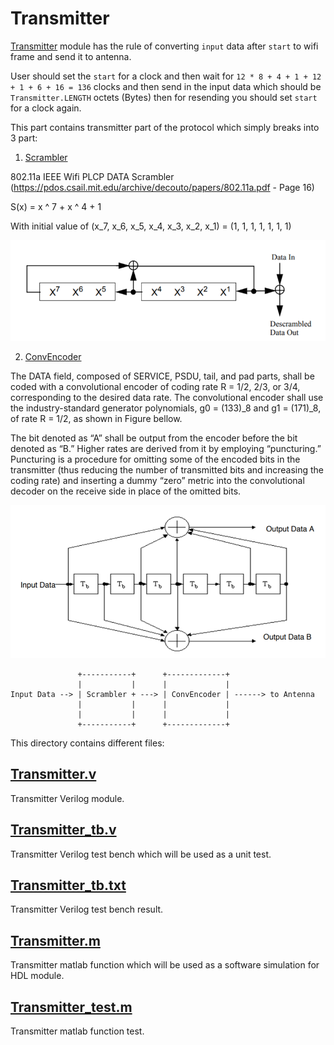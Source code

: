 # Transmitter
[Transmitter](https://github.com/sadrasabouri/802.11a/tree/master/Hardware/Transmitter/Transmitter.v) module has the rule of converting `input` data after `start` to wifi frame and send it to antenna.

User should set the `start` for a clock and then wait for `12 * 8 + 4 + 1 + 12 + 1 + 6 + 16 = 136` clocks and then send in the input data which should be `Transmitter.LENGTH` octets (Bytes) then for resending you should set `start` for a clock again.

This part contains transmitter part of the protocol which simply breaks into 3 part:

1. [Scrambler](https://github.com/sadrasabouri/802.11a/tree/master/Hardware/Transmitter/Scrambler)

802.11a IEEE Wifi PLCP DATA Scrambler (https://pdos.csail.mit.edu/archive/decouto/papers/802.11a.pdf - Page 16)

S(x) = x ^ 7 + x ^ 4 + 1

With initial value of (x_7, x_6, x_5, x_4, x_3, x_2, x_1) = (1, 1, 1, 1, 1, 1, 1) 


<img src="https://github.com/sadrasabouri/802.11a/blob/master/OtherFiles/Scrambler.PNG">

2. [ConvEncoder](https://github.com/sadrasabouri/802.11a/tree/master/Hardware/Transmitter/ConvEncoder)

The DATA field, composed of SERVICE, PSDU, tail, and pad parts, shall be coded with a convolutional encoder of coding rate R = 1/2, 2/3, or 3/4, corresponding to the desired data rate. The convolutional encoder shall use the industry-standard generator polynomials, g0 = (133)_8 and g1 = (171)_8, of rate R = 1/2, as shown in Figure bellow.

The bit denoted as “A” shall be output from the encoder before the bit denoted as “B.” Higher rates are derived from it by employing “puncturing.” Puncturing is a procedure for omitting some of the encoded bits in the transmitter (thus reducing the number of transmitted bits and increasing the coding rate) and inserting a dummy “zero” metric into the convolutional decoder on the receive side in place of the omitted bits.

<img src="https://github.com/sadrasabouri/802.11a/blob/master/OtherFiles/ConvEncoder.PNG">

```
               +-----------+      +-------------+
               |           |      |             |
Input Data --> | Scrambler + ---> | ConvEncoder | ------> to Antenna
               |           |      |             |
               |           |      |             |
               +-----------+      +-------------+
```


This directory contains different files:

## [Transmitter.v](https://github.com/sadrasabouri/802.11a/tree/master/Hardware/Transmitter/Transmitter.v)
Transmitter Verilog module.

## [Transmitter_tb.v](https://github.com/sadrasabouri/802.11a/tree/master/Hardware/Transmitter/Transmitter_tb.v)
Transmitter Verilog test bench which will be used as a unit test.

## [Transmitter_tb.txt](https://github.com/sadrasabouri/802.11a/tree/master/Hardware/Transmitter/Transmitter_tb.txt)
Transmitter Verilog test bench result.

## [Transmitter.m](https://github.com/sadrasabouri/802.11a/tree/master/Hardware/Transmitter/Transmitter.m)
Transmitter matlab function which will be used as a software simulation for HDL module.

## [Transmitter_test.m](https://github.com/sadrasabouri/802.11a/tree/master/Hardware/Transmitter/Transmitter_test.m)
Transmitter matlab function test.
